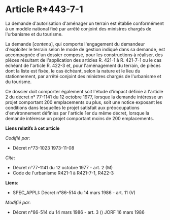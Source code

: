 # Article R*443-7-1

La demande d'autorisation d'aménager un terrain est établie conformément à un modèle national fixé par arrêté conjoint des
ministres chargés de l'urbanisme et du tourisme.

La demande [*contenu*], qui comporte l'engagement du demandeur d'exploiter le terrain selon le mode de gestion indiqué dans
sa demande, est accompagnée d'un dossier composé, pour les constructions à réaliser, des pièces résultant de l'application
des articles R. 421-1 à R. 421-7-1 ou le cas échéant de l'article R. 422-3 et, pour l'aménagement du terrain, de pièces dont
la liste est fixée, le cas échéant, selon la nature et le lieu du stationnement, par arrêté conjoint des ministres chargés de
l'urbanisme et du tourisme.

Ce dossier doit comporter également soit l'étude d'impact définie à l'article 2 du décret n° 77-1141 du 12 octobre 1977,
lorsque la demande intéresse un projet comportant 200 emplacements ou plus, soit une notice exposant les conditions dans
lesquelles le projet satisfait aux préoccupations d'environnement définies par l'article 1er du même décret, lorsque la
demande intéresse un projet comportant moins de 200 emplacements.

**Liens relatifs à cet article**

_Codifié par_:

  - Décret n°73-1023 1973-11-08

_Cite_:

  - Décret n°77-1141 du 12 octobre 1977 - art. 2 (M)
  - Code de l'urbanisme R421-1 à R421-7-1, R422-3

**Liens**:

  - SPEC_APPLI: Décret n°86-514 du 14 mars 1986 - art. 11 (V)

_Modifié par_:

  - Décret n°86-514 du 14 mars 1986 - art. 3 () JORF 16 mars 1986
